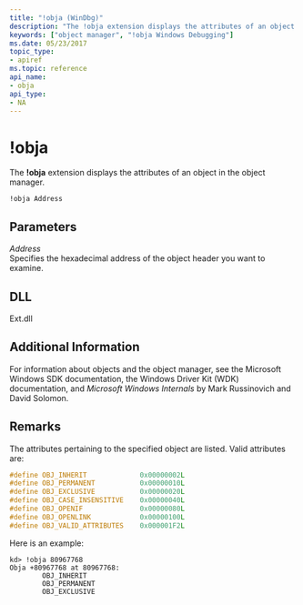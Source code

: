 ```yaml
---
title: "!obja (WinDbg)"
description: "The !obja extension displays the attributes of an object in the object manager."
keywords: ["object manager", "!obja Windows Debugging"]
ms.date: 05/23/2017
topic_type:
- apiref
ms.topic: reference
api_name:
- obja
api_type:
- NA
---
```


# !obja

The **!obja** extension displays the attributes of an object in the object manager.

```dbgcmd
!obja Address
```

## <span id="ddk__obja_dbg"></span><span id="DDK__OBJA_DBG"></span>Parameters

<span id="_______Address______"></span><span id="_______address______"></span><span id="_______ADDRESS______"></span> *Address*   
Specifies the hexadecimal address of the object header you want to examine.

## DLL

Ext.dll

## Additional Information

For information about objects and the object manager, see the Microsoft Windows SDK documentation, the Windows Driver Kit (WDK) documentation, and *Microsoft Windows Internals* by Mark Russinovich and David Solomon.

## Remarks

The attributes pertaining to the specified object are listed. Valid attributes are:

```cpp
#define OBJ_INHERIT             0x00000002L
#define OBJ_PERMANENT           0x00000010L
#define OBJ_EXCLUSIVE           0x00000020L
#define OBJ_CASE_INSENSITIVE    0x00000040L
#define OBJ_OPENIF              0x00000080L
#define OBJ_OPENLINK            0x00000100L
#define OBJ_VALID_ATTRIBUTES    0x000001F2L
```

Here is an example:

```dbgcmd
kd> !obja 80967768
Obja +80967768 at 80967768:
        OBJ_INHERIT
        OBJ_PERMANENT
        OBJ_EXCLUSIVE
```
